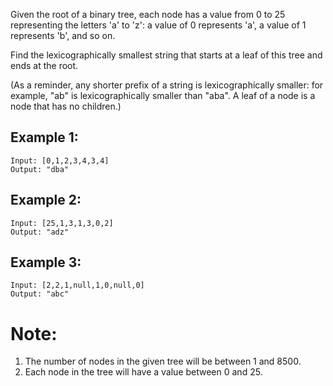 Given the root of a binary tree, each node has a value from 0 to 25 representing the letters 'a' to 'z': a value of 0 represents 'a', a value of 1 represents 'b', and so on.

Find the lexicographically smallest string that starts at a leaf of this tree and ends at the root.

(As a reminder, any shorter prefix of a string is lexicographically smaller: for example, "ab" is lexicographically smaller than "aba".  A leaf of a node is a node that has no children.)

 

## Example 1:
```
Input: [0,1,2,3,4,3,4]
Output: "dba"
```
## Example 2:
```
Input: [25,1,3,1,3,0,2]
Output: "adz"
```
## Example 3:
```
Input: [2,2,1,null,1,0,null,0]
Output: "abc"
```
# Note:
1. The number of nodes in the given tree will be between 1 and 8500.
2. Each node in the tree will have a value between 0 and 25.